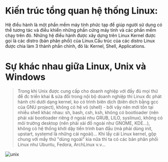 # Kiến trúc tổng quan hệ thống Linux: 

Hệ điều hành là một phần mềm máy tính phức tạp để giúp người sử dụng có thể tương tác và điều khiển những phần cứng máy tính và các phần mềm chạy trên đó. Những hệ điều hành được xây dựng trên Linux Kernel được gọi là các distro (bản phân phối) của Linux.Cấu trúc của các distro Linux được chia làm 3 thành phần chính, đó là: Kernel, Shell, Applications.
# Sự khác nhau giữa Linux, Unix và Windows

> Trong khi Unix được cung cấp cho doanh nghiệp với đầy đủ mọi thứ để đc triển khai & sửa đổi trong nội bộ doanh nghiệp thì Linux đc phát hành chỉ dưới dạng kernel, ko có trình biên dịch (biên dich bằng gcc của GNU project), không có hệ vỏ (shell) - bởi vậy nên mới tồn tại nhiều shell khác nhau: sh, bash, csh, ksh, không có bootloader (nên phải xài bootloader riêng ở ngoài nhu GRUB, LILO, syslinux), không có môi trường desktop (nên phải xài đồ ngoài như GNOME, KDE...), không có hệ thống khởi dậy tiến trình ban đầu (mà phải dùng init, upstart, systemd là những cái ngoài)...
Khi lấy cái Linux kernel, gộp chung với mấy thứ "dùng ngoài" kia nữa thì ta có các bản phân phối Linux như Ubuntu, Fedora, ArchLinux v.v...

![unix](https://upload.wikimedia.org/wikipedia/commons/7/77/Unix_history-simple.svg)